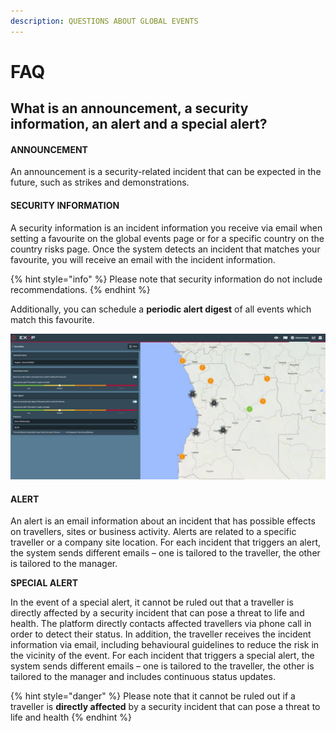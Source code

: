 ```yaml
---
description: QUESTIONS ABOUT GLOBAL EVENTS
---
```


# FAQ

## What is an announcement, a security information, an alert and a special alert?

#### **ANNOUNCEMENT**

An announcement is a security-related incident that can be expected in the future, such as strikes and demonstrations. 

#### SECURITY INFORMATION

A security information is an incident information you receive via email when setting a favourite on the global events page or for a specific country on the country risks page. Once the system detects an incident that matches your favourite, you will receive an email with the incident information. 

{% hint style="info" %}
Please note that security information do not include recommendations. 
{% endhint %}

Additionally, you can schedule a **periodic alert digest** of all events which match this favourite.

![SET A FAVOURITE ALERT AND RECEIVE THE SECURITY INFORMATION](../.gitbook/assets/setafavourite.jpg)

#### ALERT

An alert is an email information about an incident that has possible effects on travellers, sites or business activity. Alerts are related to a specific traveller or a company site location. For each incident that triggers an alert, the system sends different emails – one is tailored to the traveller, the other is tailored to the manager.

**SPECIAL ALERT**

In the event of a special alert, it cannot be ruled out that a traveller is directly affected by a security incident that can pose a threat to life and health. The platform directly contacts affected travellers via phone call in order to detect their status. In addition, the traveller receives the incident information via email, including behavioural guidelines to reduce the risk in the vicinity of the event. For each incident that triggers a special alert, the system sends different emails – one is tailored to the traveller, the other is tailored to the manager and includes continuous status updates.

{% hint style="danger" %}
Please note that it cannot be ruled out if a traveller is **directly affected** by a security incident that can pose a threat to life and health 
{% endhint %}

